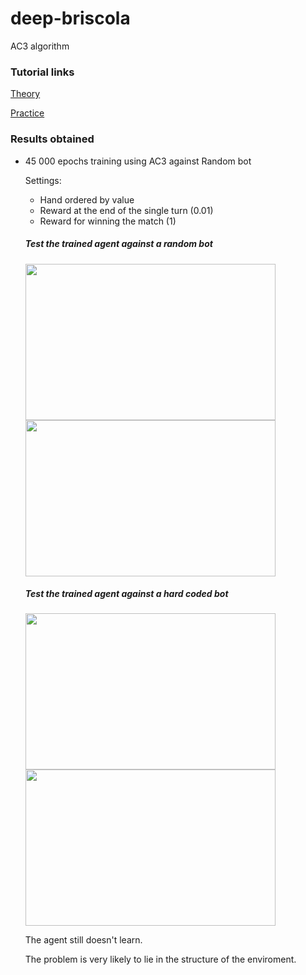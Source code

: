 # deep-briscola

AC3 algorithm


### Tutorial links 
[Theory](https://jaromiru.com/2017/02/16/lets-make-an-a3c-theory/)

[Practice](https://jaromiru.com/2017/03/26/lets-make-an-a3c-implementation/)



### Results obtained

* 45 000 epochs training using AC3 against Random bot

	Settings:
	* Hand ordered by value   
	* Reward at the end of the single turn (0.01)
	* Reward for winning the match (1)

  ##### Test the trained agent against a random bot 
	<p float="left">
		<img src="https://github.com/alsora/deep-briscola/blob/ac3/Result_45000_epochs_AC3/final%20test%20against%20Random__AC3.png" align="center" width=400 height = 250 />
		<img src="https://github.com/alsora/deep-briscola/blob/ac3/Result_45000_epochs_AC3/final%20test%20against%20Random__RandomAgent.png" align="center" width=400 height = 250/>
	</p>

  ##### Test the trained agent against a hard coded bot 
	<p float="left">
		<img src="https://github.com/alsora/deep-briscola/blob/ac3/Result_45000_epochs_AC3/final%20test%20against%20ai__AC3.png" align="center" width=400 height = 250 />
		<img src="https://github.com/alsora/deep-briscola/blob/ac3/Result_45000_epochs_AC3/final%20test%20against%20ai__AIAgent.png" align="center" width=400 height = 250 />
	</p>

  The agent still doesn't learn.
  
  The problem is very likely to lie in the structure of the enviroment.
